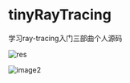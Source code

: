 # tinyRayTracing
学习ray-tracing入门三部曲个人源码

![res](https://user-images.githubusercontent.com/87219882/230721419-fd97c1bb-c5fe-4704-b4f6-c72cbd943b87.png)


![image2](https://user-images.githubusercontent.com/87219882/231930055-a032b6d7-c44f-4ba4-b156-7e36dfa5f86c.png)
